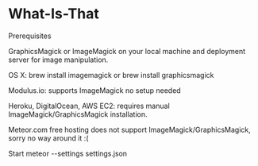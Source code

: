 # What-Is-That

Prerequisites

  GraphicsMagick or ImageMagick on your local machine and deployment server for image manipulation.

  OS X: brew install imagemagick or brew install graphicsmagick

  Modulus.io: supports ImageMagick no setup needed

  Heroku, DigitalOcean, AWS EC2: requires manual ImageMagick/GraphicsMagick installation.

  Meteor.com free hosting does not support ImageMagick/GraphicsMagick, sorry no way around it :(
  
Start
  meteor --settings settings.json
  
